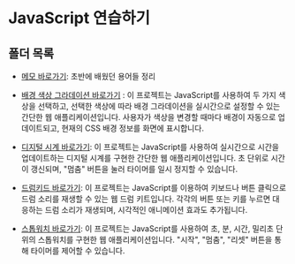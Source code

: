 # JavaScript 연습하기

## 폴더 목록

- [메모 바로가기](https://github.com/KIMJUNGRYUN/JavaScript/tree/main/Basic): 초반에 배웠던 용어들 정리
- [배경 색상 그라데이션 바로가기](https://github.com/KIMJUNGRYUN/JavaScript/tree/main/Background) : 이 프로젝트는 JavaScript를 사용하여 두 가지 색상을 선택하고, 선택한 색상에 따라 배경 그라데이션을 실시간으로 설정할 수 있는 간단한 웹 애플리케이션입니다. 사용자가 색상을 변경할 때마다 배경이 자동으로 업데이트되고, 현재의 CSS 배경 정보를 화면에 표시합니다.

- [디지털 시계 바로가기](https://github.com/KIMJUNGRYUN/JavaScript/tree/main/Digital): 이 프로젝트는 JavaScript를 사용하여 실시간으로 시간을 업데이트하는 디지털 시계를 구현한 간단한 웹 애플리케이션입니다. 초 단위로 시간이 갱신되며, "멈춤" 버튼을 눌러 타이머를 일시 정지할 수 있습니다.

- [드럼키드 바로가기](https://github.com/KIMJUNGRYUN/JavaScript/tree/main/DrumKit): 이 프로젝트는 JavaScript를 이용하여 키보드나 버튼 클릭으로 드럼 소리를 재생할 수 있는 웹 드럼 키트입니다. 각각의 버튼 또는 키를 누르면 대응하는 드럼 소리가 재생되며, 시각적인 애니메이션 효과도 추가됩니다.

- [스톱워치 바로가기](https://github.com/KIMJUNGRYUN/JavaScript/tree/main/StopWatch): 이 프로젝트는 JavaScript를 사용하여 초, 분, 시간, 밀리초 단위의 스톱워치를 구현한 웹 애플리케이션입니다. "시작", "멈춤", "리셋" 버튼을 통해 타이머를 제어할 수 있습니다.
